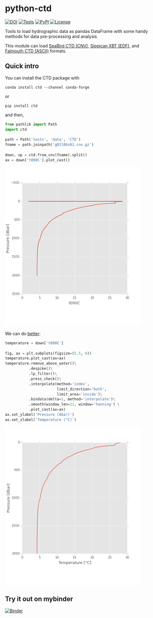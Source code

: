 # python-ctd

[![DOI](https://zenodo.org/badge/DOI/10.5281/zenodo.11396.svg)](https://doi.org/10.5281/zenodo.11396)
[![Tests](https://github.com/pyoceans/python-ctd/actions/workflows/tests.yml/badge.svg)](https://github.com/pyoceans/python-ctd/actions/workflows/tests.yml)
[![PyPI](https://img.shields.io/pypi/v/ctd.svg?style=plastic)](https://pypi.python.org/pypi/ctd)
[![License](https://img.shields.io/badge/license-BSD--3--Clause-blue.svg?style=flat)](https://github.com/pyoceans/python-ctd/blob/main/LICENSE.txt)

Tools to load hydrographic data as pandas DataFrame with some handy methods for
data pre-processing and analysis

This module can load [SeaBird CTD (CNV)](https://www.seabird.com/),
[Sippican XBT (EDF)](https://www.lockheedmartin.com/en-us/products/oceanographic-instrumentation.html),
and [Falmouth CTD (ASCII)](https://www.falmouth.com/) formats.

## Quick intro

You can install the CTD package with

```shell
conda install ctd --channel conda-forge
```

or

```shell
pip install ctd
```


and then,

```python
from pathlib import Path
import ctd

path = Path('tests', 'data', 'CTD')
fname = path.joinpath('g01l06s01.cnv.gz')

down, up = ctd.from_cnv(fname).split()
ax = down['t090C'].plot_cast()
```

![Bad Processing](https://raw.githubusercontent.com/pyoceans/python-ctd/main/docs/readme_01.png)

We can do [better](https://www.go-ship.org/Manual/McTaggart_et_al_CTD.pdf):

```python
temperature = down['t090C']

fig, ax = plt.subplots(figsize=(5.5, 6))
temperature.plot_cast(ax=ax)
temperature.remove_above_water()\
           .despike()\
           .lp_filter()\
           .press_check()\
           .interpolate(method='index',
                        limit_direction='both',
                        limit_area='inside')\
           .bindata(delta=1, method='interpolate')\
           .smooth(window_len=21, window='hanning') \
           .plot_cast(ax=ax)
ax.set_ylabel('Pressure (dbar)')
ax.set_xlabel('Temperature (°C)')
```

![Good Processing](https://raw.githubusercontent.com/pyoceans/python-ctd/main/docs/readme_02.png)

## Try it out on mybinder

[![Binder](https://mybinder.org/badge_logo.svg)](https://mybinder.org/v2/gh/pyoceans/python-ctd/HEAD?labpath=notebooks)
